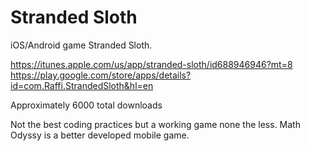 # Stranded Sloth

iOS/Android game Stranded Sloth.

https://itunes.apple.com/us/app/stranded-sloth/id688946946?mt=8
https://play.google.com/store/apps/details?id=com.Raffi.StrandedSloth&hl=en

Approximately 6000 total downloads

Not the best coding practices but a working game none the less. Math Odyssy is a better developed mobile game.
